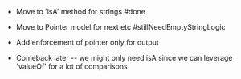 - Move to 'isA' method for strings #done
- Move to Pointer model for next etc #stillNeedEmptyStringLogic
- Add enforcement of pointer only for output

- Comeback later -- we might only need isA since we can leverage 'valueOf' for a lot of comparisons